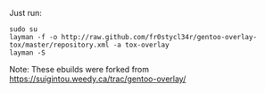 Just run:
    
    sudo su
    layman -f -o http://raw.github.com/fr0stycl34r/gentoo-overlay-tox/master/repository.xml -a tox-overlay
    layman -S

Note: These ebuilds were forked from https://suigintou.weedy.ca/trac/gentoo-overlay/
